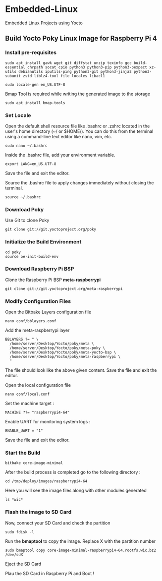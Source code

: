 # Embedded-Linux
Embedded Linux Projects using Yocto

## Build Yocto Poky Linux Image for Raspberry Pi 4 ##

### Install pre-requisites ###

```shell
sudo apt install gawk wget git diffstat unzip texinfo gcc build-essential chrpath socat cpio python3 python3-pip python3-pexpect xz-utils debianutils iputils-ping python3-git python3-jinja2 python3-subunit zstd liblz4-tool file locales libacl1
```

```shell
sudo locale-gen en_US.UTF-8
```
Bmap Tool is required while writing the generated image to the storage

```shell
sudo apt install bmap-tools
```

### Set Locale ###

Open the default shell resource file like .bashrc or .zshrc located in the user's home directory (~/ or $HOME/). You can do this from the terminal using a command-line text editor like nano, vim, etc.

```shell
sudo nano ~/.bashrc
```

Inside the .bashrc file, add your environment variable.

```shell
export LANG=en_US.UTF-8
```

Save the file and exit the editor.

Source the .bashrc file to apply changes immediately without closing the terminal.

```shell
source ~/.bashrc
```

### Download Poky ###

Use Git to clone Poky
```shell
git clone git://git.yoctoproject.org/poky
```

### Initialize the Build Environment ###

```shell
cd poky
source oe-init-build-env
```
### Download Raspberry Pi BSP ###

Clone the Raspberry Pi BSP **meta-raspberrypi**
```shell
git clone git://git.yoctoproject.org/meta-raspberrypi
```

### Modify Configuration Files ###

Open the Bitbake Layers configuration file
```shell
nano conf/bblayers.conf
```

Add the meta-raspberrypi layer
```shell
BBLAYERS ?= " \
  /home/server/Desktop/Yocto/poky/meta \
  /home/server/Desktop/Yocto/poky/meta-poky \
  /home/server/Desktop/Yocto/poky/meta-yocto-bsp \
  /home/server/Desktop/Yocto/poky/meta-raspberrypi \
  "
```
The file should look like the above given content. Save the file and exit the editor.

Open the local configuration file
```shell
nano conf/local.conf
```
Set the machine target : 
```shell
MACHINE ??= "raspberrypi4-64"
```
Enable UART for monitoring system logs :
```shell
ENABLE_UART = "1"
```
Save the file and exit the editor.

### Start the Build ###

```shell
bitbake core-image-minimal
```
After the build process is completed go to the following directory :
```shell
cd /tmp/deploy/images/raspberrypi4-64
```
Here you will see the image files along with other modules generated
```shell
ls *wic*
```

### Flash the image to SD Card ###

Now, connect your SD Card and check the partition
```shell
sudo fdisk -l
```

Run the **bmaptool** to copy the image. Replace X with the partition number
```shell
sudo bmaptool copy core-image-minimal-raspberrypi4-64.rootfs.wic.bz2 /dev/sdX
```

Eject the SD Card

Plau the SD Card in Raspberry Pi and Boot !




